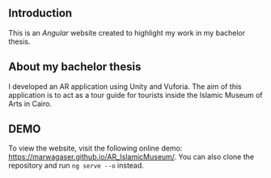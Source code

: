 ## Introduction
This is an *Angular* website created to highlight my work in my bachelor thesis. 
## About my bachelor thesis
I developed an AR application using Unity and Vuforia. The aim of this application is to act as a tour guide for tourists inside the Islamic Museum of Arts in Cairo.
## DEMO
To view the website, visit the following online demo: https://marwagaser.github.io/AR_IslamicMuseum/. 
You can also clone the repository and run `ng serve --o` instead. 
